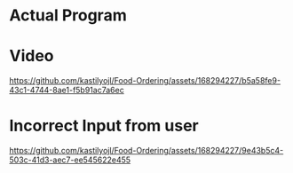 # Actual Program
# Video
https://github.com/kastilyojl/Food-Ordering/assets/168294227/b5a58fe9-43c1-4744-8ae1-f5b91ac7a6ec

# Incorrect Input from user
https://github.com/kastilyojl/Food-Ordering/assets/168294227/9e43b5c4-503c-41d3-aec7-ee545622e455


